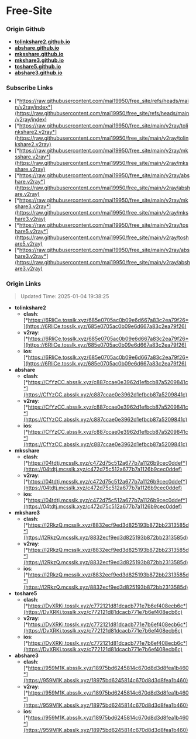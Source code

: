 # Free-Site

### Origin Github

- [**tolinkshare2.github.io**](https://github.com/tolinkshare2/tolinkshare2.github.io)
- [**abshare.github.io**](https://github.com/abshare/abshare.github.io)
- [**mksshare.github.io**](https://github.com/mksshare/mksshare.github.io)
- [**mkshare3.github.io**](https://github.com/mkshare3/mkshare3.github.io)
- [**toshare5.github.io**](https://github.com/toshare5/toshare5.github.io)
- [**abshare3.github.io**](https://github.com/abshare3/abshare3.github.io)

### Subscribe Links

- [*https://raw.githubusercontent.com/mai19950/free_site/refs/heads/main/v2ray/index*](https://raw.githubusercontent.com/mai19950/free_site/refs/heads/main/v2ray/index)
- [*https://raw.githubusercontent.com/mai19950/free_site/main/v2ray/tolinkshare2.v2ray*](https://raw.githubusercontent.com/mai19950/free_site/main/v2ray/tolinkshare2.v2ray)
- [*https://raw.githubusercontent.com/mai19950/free_site/main/v2ray/mksshare.v2ray*](https://raw.githubusercontent.com/mai19950/free_site/main/v2ray/mksshare.v2ray)
- [*https://raw.githubusercontent.com/mai19950/free_site/main/v2ray/abshare.v2ray*](https://raw.githubusercontent.com/mai19950/free_site/main/v2ray/abshare.v2ray)
- [*https://raw.githubusercontent.com/mai19950/free_site/main/v2ray/mkshare3.v2ray*](https://raw.githubusercontent.com/mai19950/free_site/main/v2ray/mkshare3.v2ray)
- [*https://raw.githubusercontent.com/mai19950/free_site/main/v2ray/toshare5.v2ray*](https://raw.githubusercontent.com/mai19950/free_site/main/v2ray/toshare5.v2ray)
- [*https://raw.githubusercontent.com/mai19950/free_site/main/v2ray/abshare3.v2ray*](https://raw.githubusercontent.com/mai19950/free_site/main/v2ray/abshare3.v2ray)

### Origin Links

> Updated Time: 2025-01-04 19:38:25

- **tolinkshare2**
  - **clash**: [*https://6RliCe.tosslk.xyz/685e0705ac0b09e6d667a83c2ea79f26*](https://6RliCe.tosslk.xyz/685e0705ac0b09e6d667a83c2ea79f26)
  - **v2ray**: [*https://6RliCe.tosslk.xyz/685e0705ac0b09e6d667a83c2ea79f26*](https://6RliCe.tosslk.xyz/685e0705ac0b09e6d667a83c2ea79f26)
  - **ios**: [*https://6RliCe.tosslk.xyz/685e0705ac0b09e6d667a83c2ea79f26*](https://6RliCe.tosslk.xyz/685e0705ac0b09e6d667a83c2ea79f26)
- **abshare**
  - **clash**: [*https://CfYzCC.absslk.xyz/c887ccae0e3962d1efbcb87a5209841c*](https://CfYzCC.absslk.xyz/c887ccae0e3962d1efbcb87a5209841c)
  - **v2ray**: [*https://CfYzCC.absslk.xyz/c887ccae0e3962d1efbcb87a5209841c*](https://CfYzCC.absslk.xyz/c887ccae0e3962d1efbcb87a5209841c)
  - **ios**: [*https://CfYzCC.absslk.xyz/c887ccae0e3962d1efbcb87a5209841c*](https://CfYzCC.absslk.xyz/c887ccae0e3962d1efbcb87a5209841c)
- **mksshare**
  - **clash**: [*https://04tdtj.mcsslk.xyz/c472d75c512a677b7a1126b9cec0ddef*](https://04tdtj.mcsslk.xyz/c472d75c512a677b7a1126b9cec0ddef)
  - **v2ray**: [*https://04tdtj.mcsslk.xyz/c472d75c512a677b7a1126b9cec0ddef*](https://04tdtj.mcsslk.xyz/c472d75c512a677b7a1126b9cec0ddef)
  - **ios**: [*https://04tdtj.mcsslk.xyz/c472d75c512a677b7a1126b9cec0ddef*](https://04tdtj.mcsslk.xyz/c472d75c512a677b7a1126b9cec0ddef)
- **mkshare3**
  - **clash**: [*https://l2RkzQ.mcsslk.xyz/8832ecf9ed3d825193b872bb2313585d*](https://l2RkzQ.mcsslk.xyz/8832ecf9ed3d825193b872bb2313585d)
  - **v2ray**: [*https://l2RkzQ.mcsslk.xyz/8832ecf9ed3d825193b872bb2313585d*](https://l2RkzQ.mcsslk.xyz/8832ecf9ed3d825193b872bb2313585d)
  - **ios**: [*https://l2RkzQ.mcsslk.xyz/8832ecf9ed3d825193b872bb2313585d*](https://l2RkzQ.mcsslk.xyz/8832ecf9ed3d825193b872bb2313585d)
- **toshare5**
  - **clash**: [*https://DvXRKi.tosslk.xyz/c772121d81dcacb771e7b6ef408ecb6c*](https://DvXRKi.tosslk.xyz/c772121d81dcacb771e7b6ef408ecb6c)
  - **v2ray**: [*https://DvXRKi.tosslk.xyz/c772121d81dcacb771e7b6ef408ecb6c*](https://DvXRKi.tosslk.xyz/c772121d81dcacb771e7b6ef408ecb6c)
  - **ios**: [*https://DvXRKi.tosslk.xyz/c772121d81dcacb771e7b6ef408ecb6c*](https://DvXRKi.tosslk.xyz/c772121d81dcacb771e7b6ef408ecb6c)
- **abshare3**
  - **clash**: [*https://959M1K.absslk.xyz/18975bd6245814c670d8d3d8fea1b460*](https://959M1K.absslk.xyz/18975bd6245814c670d8d3d8fea1b460)
  - **v2ray**: [*https://959M1K.absslk.xyz/18975bd6245814c670d8d3d8fea1b460*](https://959M1K.absslk.xyz/18975bd6245814c670d8d3d8fea1b460)
  - **ios**: [*https://959M1K.absslk.xyz/18975bd6245814c670d8d3d8fea1b460*](https://959M1K.absslk.xyz/18975bd6245814c670d8d3d8fea1b460)
